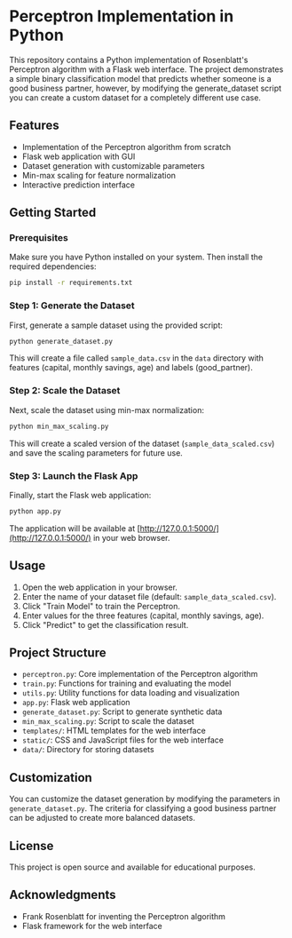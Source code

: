 # Perceptron Implementation in Python

This repository contains a Python implementation of Rosenblatt's Perceptron algorithm with a Flask web interface. The project demonstrates a simple binary classification model that predicts whether someone is a good business partner, however, by modifying the generate_dataset script you can create a custom dataset for a completely different use case.

## Features
- Implementation of the Perceptron algorithm from scratch
- Flask web application with GUI
- Dataset generation with customizable parameters
- Min-max scaling for feature normalization
- Interactive prediction interface

## Getting Started

### Prerequisites
Make sure you have Python installed on your system. Then install the required dependencies:

```bash
pip install -r requirements.txt
```

### Step 1: Generate the Dataset
First, generate a sample dataset using the provided script:

```bash
python generate_dataset.py
```

This will create a file called `sample_data.csv` in the `data` directory with features (capital, monthly savings, age) and labels (good_partner).

### Step 2: Scale the Dataset
Next, scale the dataset using min-max normalization:

```bash
python min_max_scaling.py
```

This will create a scaled version of the dataset (`sample_data_scaled.csv`) and save the scaling parameters for future use.

### Step 3: Launch the Flask App
Finally, start the Flask web application:

```bash
python app.py
```

The application will be available at [http://127.0.0.1:5000/](http://127.0.0.1:5000/) in your web browser.

## Usage
1. Open the web application in your browser.
2. Enter the name of your dataset file (default: `sample_data_scaled.csv`).
3. Click "Train Model" to train the Perceptron.
4. Enter values for the three features (capital, monthly savings, age).
5. Click "Predict" to get the classification result.

## Project Structure
- `perceptron.py`: Core implementation of the Perceptron algorithm
- `train.py`: Functions for training and evaluating the model
- `utils.py`: Utility functions for data loading and visualization
- `app.py`: Flask web application
- `generate_dataset.py`: Script to generate synthetic data
- `min_max_scaling.py`: Script to scale the dataset
- `templates/`: HTML templates for the web interface
- `static/`: CSS and JavaScript files for the web interface
- `data/`: Directory for storing datasets

## Customization
You can customize the dataset generation by modifying the parameters in `generate_dataset.py`. The criteria for classifying a good business partner can be adjusted to create more balanced datasets.

## License
This project is open source and available for educational purposes.

## Acknowledgments
- Frank Rosenblatt for inventing the Perceptron algorithm
- Flask framework for the web interface
